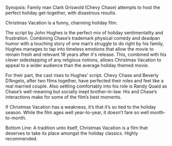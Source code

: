 Synopsis: Family man Clark Griswold (Chevy Chase) attempts to host the perfect holiday get-together, with disastrous results.

Christmas Vacation is a funny, charming holiday film.

The script by John Hughes is the perfect mix of holiday sentimentality and frustration.  Combining Chase’s trademark physical comedy and deadpan humor with a touching story of one man’s struggle to do right by his family, Hughes manages to tap into timeless emotions that allow the movie to remain fresh and relevant 18 years after it's release.  This, combined with his clever sidestepping of any religious notions, allows Christmas Vacation to appeal to a wider audience than the average holiday themed movie.

For their part, the cast rises to Hughes’ script.  Chevy Chase and Beverly D’Angelo, after two films together, have perfected their roles and feel like a real married couple.  Also settling comfortably into his role is Randy Quaid as Chase’s well-meaning but socially inept brother-in-law.  His and Chase’s interactions make for some of the film’s best moments.

If Christmas Vacation has a weakness, it’s that it’s so tied to the holiday season.  While the film ages well year-to-year, it doesn’t fare so well month-to-month.

Bottom Line: A tradition unto itself, Christmas Vacation is a film that deserves to take its place amongst the holiday classics.  Highly recommended.